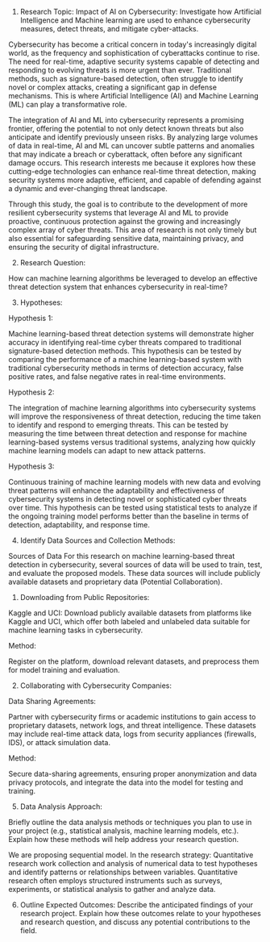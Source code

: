 1.	Research Topic: Impact of AI on Cybersecurity: Investigate how Artificial Intelligence and Machine learning are used to enhance cybersecurity measures, detect threats, and mitigate cyber-attacks.

Cybersecurity has become a critical concern in today's increasingly digital world, as the frequency and sophistication of cyberattacks continue to rise. The need for real-time, adaptive security systems capable of detecting and responding to evolving threats is more urgent than ever. Traditional methods, such as signature-based detection, often struggle to identify novel or complex attacks, creating a significant gap in defense mechanisms. This is where Artificial Intelligence (AI) and Machine Learning (ML) can play a transformative role.

The integration of AI and ML into cybersecurity represents a promising frontier, offering the potential to not only detect known threats but also anticipate and identify previously unseen risks. By analyzing large volumes of data in real-time, AI and ML can uncover subtle patterns and anomalies that may indicate a breach or cyberattack, often before any significant damage occurs. This research interests me because it explores how these cutting-edge technologies can enhance real-time threat detection, making security systems more adaptive, efficient, and capable of defending against a dynamic and ever-changing threat landscape.

Through this study, the goal is to contribute to the development of more resilient cybersecurity systems that leverage AI and ML to provide proactive, continuous protection against the growing and increasingly complex array of cyber threats. This area of research is not only timely but also essential for safeguarding sensitive data, maintaining privacy, and ensuring the security of digital infrastructure.

2.	Research Question:
   
How can machine learning algorithms be leveraged to develop an effective threat detection system that enhances cybersecurity in real-time?

3.	Hypotheses:

Hypothesis 1: 

Machine learning-based threat detection systems will demonstrate higher accuracy in identifying real-time cyber threats compared to traditional signature-based detection methods.
This hypothesis can be tested by comparing the performance of a machine learning-based system with traditional cybersecurity methods in terms of detection accuracy, false positive rates, and false negative rates in real-time environments.

Hypothesis 2: 

The integration of machine learning algorithms into cybersecurity systems will improve the responsiveness of threat detection, reducing the time taken to identify and respond to emerging threats.
This can be tested by measuring the time between threat detection and response for machine learning-based systems versus traditional systems, analyzing how quickly machine learning models can adapt to new attack patterns.

Hypothesis 3: 

Continuous training of machine learning models with new data and evolving threat patterns will enhance the adaptability and effectiveness of cybersecurity systems in detecting novel or sophisticated cyber threats over time.
This hypothesis can be tested using statistical tests to analyze if the ongoing training model performs better than the baseline in terms of detection, adaptability, and response time.
   

4.	Identify Data Sources and Collection Methods:

Sources of Data
For this research on machine learning-based threat detection in cybersecurity, several sources of data will be used to train, test, and evaluate the proposed models. These data sources will include publicly available datasets and proprietary data (Potential Collaboration).

1. Downloading from Public Repositories:

Kaggle and UCI: Download publicly available datasets from platforms like Kaggle and UCI, which offer both labeled and unlabeled data suitable for machine learning tasks in cybersecurity.

Method: 

Register on the platform, download relevant datasets, and preprocess them for model training and evaluation.

2. Collaborating with Cybersecurity Companies:

Data Sharing Agreements:

Partner with cybersecurity firms or academic institutions to gain access to proprietary datasets, network logs, and threat intelligence. These datasets may include real-time attack data, logs from security appliances (firewalls, IDS), or attack simulation data.

Method: 

Secure data-sharing agreements, ensuring proper anonymization and data privacy protocols, and integrate the data into the model for testing and training.


5.	Data Analysis Approach:
   
Briefly outline the data analysis methods or techniques you plan to use in your project (e.g., statistical analysis, machine learning models, etc.). Explain how these methods will help address your research question.

We are proposing sequential model. In  the research strategy: Quantitative research work collection and analysis of numerical data
to test hypotheses and identify patterns or relationships between variables. Quantitative
research often employs structured instruments such as surveys, experiments, or statistical
analysis to gather and analyze data.



6.	Outline Expected Outcomes:
Describe the anticipated findings of your research project. Explain how these outcomes relate to your hypotheses and research question, and discuss any potential contributions to the field.
